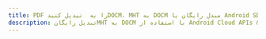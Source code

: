 ---title: PDF را به  تبدیل کنیدDOCM، MHT به DOCM مبدل رایگان یا Android SDKdescription: تبدیل رایگانMHT به DOCM با استفاده از Android Cloud APIs & SDK همچنین اسناد PDF را در Cloud ایجاد، ویرایش و رندر کنید.---
